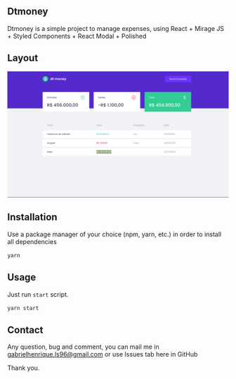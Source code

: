 ## Dtmoney

Dtmoney is a simple project to manage expenses, using React + Mirage JS + Styled Components + React Modal + Polished

## Layout
![Screenshot](logo.png)

## Installation

Use a package manager of your choice (npm, yarn, etc.) in order to install all dependencies

```bash
yarn
```

## Usage

Just run `start` script.

```bash
yarn start
```

## Contact

Any question, bug and comment, you can mail me in gabrielhenrique.ls96@gmail.com or use Issues tab here in GitHub

Thank you.
